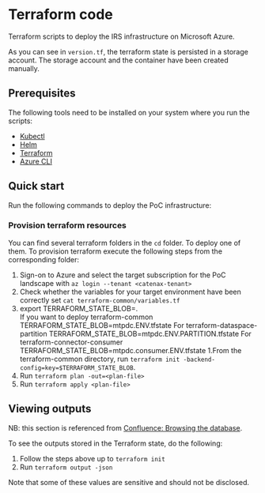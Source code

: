 # Terraform code

Terraform scripts to deploy the IRS infrastructure on Microsoft Azure.

As you can see in `version.tf`, the terraform state is persisted in a storage account. The storage account and the container have been created manually.

## Prerequisites

The following tools need to be installed on your system where you run the scripts:

- [Kubectl](https://kubernetes.io/docs/tasks/tools/)
- [Helm](https://helm.sh/docs/intro/install/)
- [Terraform](https://learn.hashicorp.com/tutorials/terraform/install-cli)
- [Azure CLI](https://docs.microsoft.com/en-us/cli/azure/install-azure-cli)

## Quick start

Run the following commands to deploy the PoC infrastructure:

### Provision terraform resources

You can find several terraform folders in the `cd` folder. To deploy one of them.
To provision terraform execute the following steps from the corresponding folder:

1. Sign-on to Azure and select the target subscription for the PoC landscape with `az login --tenant <catenax-tenant>`
1. Check whether the variables for your target environment have been correctly set `cat terraform-common/variables.tf`
1. export TERRAFORM_STATE_BLOB=<terraform-state-blob-file>.  
If you want to deploy terraform-common TERRAFORM_STATE_BLOB=mtpdc.ENV.tfstate
For terraform-dataspace-partition TERRAFORM_STATE_BLOB=mtpdc.ENV.PARTITION.tfstate
For terraform-connector-consumer TERRAFORM_STATE_BLOB=mtpdc.consumer.ENV.tfstate
1.From the terraform-common directory, run `terraform init -backend-config=key=$TERRAFORM_STATE_BLOB`.
1. Run `terraform plan -out=<plan-file>`
1. Run `terraform apply <plan-file>`

## Viewing outputs

NB: this section is referenced from [Confluence: Browsing the database](https://confluence.catena-x.net/display/CXM/Browsing+the+database).

To see the outputs stored in the Terraform state, do the following:

1. Follow the steps above up to `terraform init`
1. Run `terraform output -json`

Note that some of these values are sensitive and should not be disclosed.
